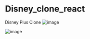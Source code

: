 # Disney_clone_react
Disney Plus Clone 
![image](https://github.com/ReubenMatrix/Disney_clone_react/assets/136352370/f3689551-a7b9-427f-adb3-f1888cf8576a)


![image](https://github.com/ReubenMatrix/Disney_clone_react/assets/136352370/24e3d697-b0ea-430e-a822-631f381c7be4)


